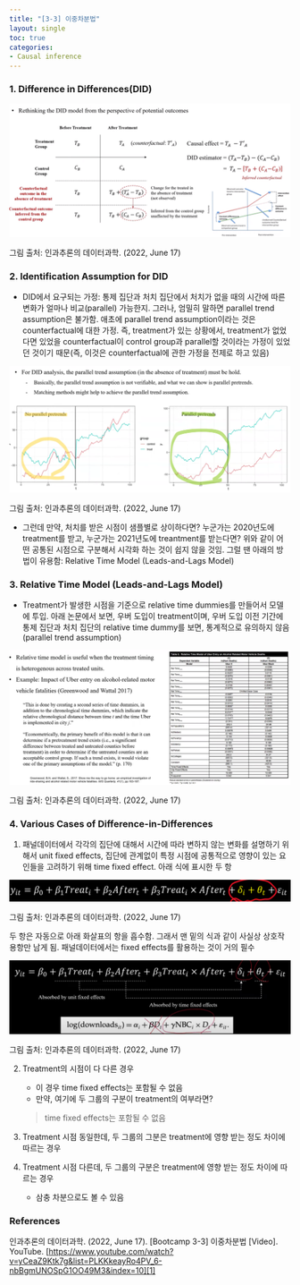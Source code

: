 ```yaml
---
title: "[3-3] 이중차분법"
layout: single
toc: true
categories: 
- Causal inference
---
```


### 1. Difference in Differences(DID)

 
<p><img src="/assets/images/DID.png" title="Difference in Differences(DID)"/></p>
그림 출처: 인과추론의 데이터과학. (2022, June 17)

### 2. Identification Assumption for DID
* DID에서 요구되는 가정: 통제 집단과 처치 집단에서 처치가 없을 때의 시간에 따른 변화가 얼마나 비교(parallel) 가능한지. 그러나, 엄밀히 말하면 parallel trend assumption은 불가함. 애초에 parallel trend assumption이라는 것은 counterfactual에 대한 가정. 즉, treatment가 있는 상황에서, treatment가 없었다면 있었을 counterfactual이 control group과 parallel할 것이라는 가정이 있었던 것이기 때문(즉, 이것은 counterfactual에 관한 가정을 전제로 하고 있음)  
<p><img src="/assets/images/did_pararell.png" title="parallel trend assumption"/></p>
그림 출처: 인과추론의 데이터과학. (2022, June 17)

* 그런데 만약, 처치를 받은 시점이 샘플별로 상이하다면? 누군가는 2020년도에 treatment를 받고, 누군가는 2021년도에 treantment를 받는다면? 위와 같이 어떤 공통된 시점으로 구분해서 시각화 하는 것이 쉽지 않을 것임. 그럴 땐 아래의 방법이 유용함: Relative Time Model (Leads-and-Lags Model)

### 3. Relative Time Model (Leads-and-Lags Model)
* Treatment가 발생한 시점을 기준으로 relative time dummies를 만들어서 모델에 투입. 
아래 논문에서 보면, 우버 도입이 treatment이며, 우버 도입 이전 기간에 통제 집단과 처치 집단의 relative time dummy를 보면, 통계적으로 유의하지 않음(parallel trend assumption)  
<p><img src="/assets/images/dummy.png" title="relative time dummies"/></p>
그림 출처: 인과추론의 데이터과학. (2022, June 17)

### 4. Various Cases of Difference-in-Differences

1. 패널데이터에서 각각의 집단에 대해서 시간에 따라 변하지 않는 변화를 설명하기 위해서 unit fixed effects, 집단에 관계없이 특정 시점에 공통적으로 영향이 있는 요인들을 고려하기 위해 time fixed effect. 아래 식에 표시한 두 항  
<p><img src="/assets/images/fixed_effects.png" title="fixed effects"/></p>
그림 출처: 인과추론의 데이터과학. (2022, June 17)

두 항은 자동으로 아래 화살표의 항을 흡수함. 그래서 맨 밑의 식과 같이 사실상 상호작용항만 남게 됨. 패널데이터에서는 fixed effects를 활용하는 것이 거의 필수

<p><img src="/assets/images/interaction_term.png" title="interaction term"/></p>
그림 출처: 인과추론의 데이터과학. (2022, June 17)

2. Treatment의 시점이 다 다른 경우
    * 이 경우 time fixed effects는 포함될 수 없음
    * 만약, 여기에 두 그룹의 구분이 treatment의 여부라면? 
    > time fixed effects는 포함될 수 없음
    
3. Treatment 시점 동일한데, 두 그룹의 그분은 treatment에 영향 받는 정도 차이에 따르는 경우

4. Treatment 시점 다른데, 두 그룹의 구분은 treatment에 영향 받는 정도 차이에 따르는 경우
    * 삼충 차분으로도 볼 수 있음

### References 
인과추론의 데이터과학. (2022, June 17). [Bootcamp 3-3] 이중차분법 [Video]. YouTube. [https://www.youtube.com/watch?v=yCeaZ9Ktk7g&list=PLKKkeayRo4PV_6-nbBgmUNOSpG1OO49M3&index=10][1]

[1]: https://www.youtube.com/watch?v=yCeaZ9Ktk7g&list=PLKKkeayRo4PV_6-nbBgmUNOSpG1OO49M3&index=10